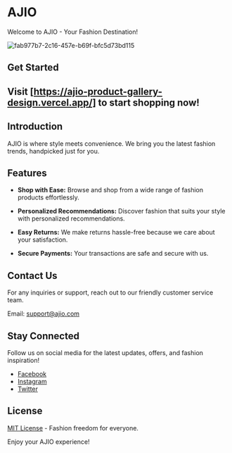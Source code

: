 # AJIO

Welcome to AJIO - Your Fashion Destination!

![fab977b7-2c16-457e-b69f-bfc5d73bd115](https://github.com/shami16/AJIO-Product-gallery-design/assets/120793091/2cfb48c9-ea76-42b9-86a3-6c7cd1db81ee)



## Get Started

## Visit [https://ajio-product-gallery-design.vercel.app/] to start shopping now!



## Introduction

AJIO is where style meets convenience. We bring you the latest fashion trends, handpicked just for you.

## Features

- **Shop with Ease:** Browse and shop from a wide range of fashion products effortlessly.

- **Personalized Recommendations:** Discover fashion that suits your style with personalized recommendations.

- **Easy Returns:** We make returns hassle-free because we care about your satisfaction.

- **Secure Payments:** Your transactions are safe and secure with us.
  
## Contact Us

For any inquiries or support, reach out to our friendly customer service team.

Email: support@ajio.com

## Stay Connected

Follow us on social media for the latest updates, offers, and fashion inspiration!

- [Facebook](https://www.facebook.com/AJIOlife)
- [Instagram](https://www.instagram.com/ajiolife/)
- [Twitter](https://twitter.com/AJIOLife)

## License

[MIT License](LICENSE) - Fashion freedom for everyone.

Enjoy your AJIO experience!

